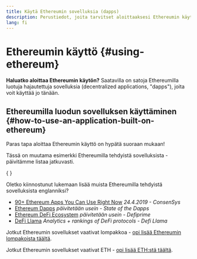 ```yaml
---
title: Käytä Ethereumin sovelluksia (dapps)
description: Perustiedot, joita tarvitset aloittaaksesi Ethereumin käytön.
lang: fi
---
```


# Ethereumin käyttö {#using-ethereum}

<FeaturedText>

**Haluatko aloittaa Ethereumin käytön?** Saatavilla on satoja Ethereumilla luotuja hajautettuja sovelluksia (decentralized applications, "dapps"), joita voit käyttää jo tänään.

</FeaturedText>

## Ethereumilla luodun sovelluksen käyttäminen {#how-to-use-an-application-built-on-ethereum}

Paras tapa aloittaa Ethereumin käyttö on hypätä suoraan mukaan!

Tässä on muutama esimerkki Ethereumilla tehdyistä sovelluksista - päivitämme listaa jatkuvasti.

{
<RandomAppList />
}

Oletko kiinnostunut lukemaan lisää muista Ethereumilla tehdyistä sovelluksista englanniksi?

- [90+ Ethereum Apps You Can Use Right Now](https://media.consensys.net/40-ethereum-apps-you-can-use-right-now-d643333769f7) _24.4.2019 - ConsenSys_
- [Ethereum Dapps](https://www.stateofthedapps.com/rankings/platform/ethereum) _päivitetään usein - State of the Dapps_
- [Ethereum DeFi Ecosystem](https://defiprime.com/ethereum) _päivitetään usein - Defiprime_
- [DeFi Llama](https://defillama.com/) _Analytics + rankings of DeFi protocols - Defi Llama_

Jotkut Ethereumin sovellukset vaativat lompakkoa - [opi lisää Ethereumin lompakoista täältä](/fi/wallets/).

Jotkut Ethereumin sovellukset vaativat ETH - [opi lisää ETH:stä täältä](/fi/eth/).

